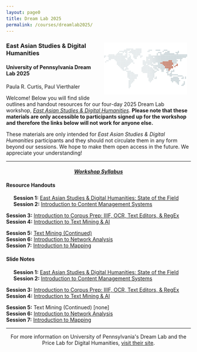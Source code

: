 ```yaml
---
layout: page0
title: Dream Lab 2025
permalink: /courses/dreamlab2025/
---
```


<div style>
<img src="/images/east_asia_bg.png" style="float:right;max-width:45%;padding: 10px 10px 10px 15px;">
</div><h3>East Asian Studies & Digital Humanities</h3><p>
<h4>University of Pennsylvania Dream Lab 2025</h4>
<p></p>
Paula R. Curtis, Paul Vierthaler<p></p>
<p></p>
Welcome! Below you will find slide outlines and handout resources for our four-day 2025 Dream Lab workshop, <em><a href="https://web.sas.upenn.edu/dream-lab/east-asian-studies-digital-humanities-2025/">East Asian Studies & Digital Humanities</a></em>. <b>Please note that these materials are only accessible to participants signed up for the workshop and therefore the links below will not work for anyone else.</b><p></p>
These materials are only intended for <em>East Asian Studies & Digital Humanities</em> participants and they should not circulate them in any form beyond our sessions. We hope to make them open access in the future. We appreciate your understanding!
<p></p>
<hr>
<p></p>
<center><em><h4><a href="https://docs.google.com/document/d/128aG5gzw5LrVb-9_bFlCC2iW2cBlhoyduq2Mx-T8tBI/edit?usp=sharing">Workshop Syllabus</a></h4></em></center><p></p>
<p></p>

<h4>Resource Handouts</h4><p></p>

<span style="padding-left: 20px; display:block"><b>Session 1:</b> <a href="https://docs.google.com/document/d/1SBHEGDNE2T1paVHooVgVhPSuLbEvSfkl3x-VpAWuJHg/edit?usp=sharing">East Asian Studies & Digital Humanities: State of the Field</a><br>
<b>Session 2:</b> <a href="https://docs.google.com/document/d/1mP2q69snd-ccw5HEFEEbWqWvqMXyH87It473mC5Vyi0/edit?usp=sharing">Introduction to Content Management Systems</a><br>
<p></p>
<b>Session 3:</b> <a href="https://docs.google.com/document/d/1bxCRG5uJQuoDRTQdDkAvwY0A4Wy0C5cBKOTywr__6As/edit?usp=sharing">Introduction to Corpus Prep: IIIF, OCR, Text Editors, & RegEx</a><br>
<b>Session 4:</b> <a href="https://docs.google.com/document/d/1ViCxnYI310902JOBXRjIJ3n4e_vreyQFxP-sxQkhFB0/edit?usp=sharing">Introduction to Text Mining & AI</a><br>
<p></p>
<b>Session 5:</b> <a href="https://docs.google.com/document/d/1vgtiSbr0OIajNF3ehZ9a7X7gIirAHESeJY1Ay2OZDTA/edit?usp=sharing">Text Mining (Continued)</a><br>
<b>Session 6:</b> <a href="https://docs.google.com/document/d/1RP3wUHvf1Nx7xUKH74cPkd7OohY87RGfJ7ZPCHXxnx8/edit?usp=sharing">Introduction to Network Analysis</a><br>
<b>Session 7:</b> <a href="/docs/404/">Introduction to Mapping</a><br>
</span>
<p></p>
<p></p>
<h4>Slide Notes</h4><p></p>

<span style="padding-left: 20px; display:block"><b>Session 1:</b> <a href="https://docs.google.com/document/d/1qtj3Vw1xqtECDKljW1DOyGlEzCs6_UINmmvATpFu4Lo/edit?usp=sharing">East Asian Studies & Digital Humanities: State of the Field</a><br>
<b>Session 2:</b> <a href="https://docs.google.com/document/d/1Mq3euvs93RTBEfJVjTQPwZe56pV0YMOkB7WfaI1Ngi0/edit?usp=sharing"> Introduction to Content Management Systems</a><br>
<p></p>
<b>Session 3:</b> <a href="https://docs.google.com/document/d/1Nu05R0HlimNBkfPhLMIFjCDOT5NLN9qTlmOHo5esy1c/edit?usp=sharing">Introduction to Corpus Prep: IIIF, OCR, Text Editors, & RegEx</a><br>
<b>Session 4:</b> <a href="https://docs.google.com/document/d/1o4PziQs_gOXpmEoMbwk7BD9c7BApdW3ZzBqQr_Nq7hM/edit?usp=sharing">Introduction to Text Mining & AI</a><br>
<p></p>
<b>Session 5:</b> Text Mining (Continued) [none]<br>
<b>Session 6:</b> <a href="https://docs.google.com/document/d/1VOhhQTWMzJRkOn3bWszkhw-PuBHqJj-Ca9QQg5bAQe4/edit?usp=sharing">Introduction to Network Analysis</a><br>
<b>Session 7:</b> <a href="/docs/404/">Introduction to Mapping</a><br>
</span>
<p></p>
<p></p>
<hr>
<p></p>
<center>For more information on University of Pennsylvania's Dream Lab and the Price Lab for Digital Humanities, <a href="https://web.sas.upenn.edu/dream-lab/">visit their site</a>.</center>
